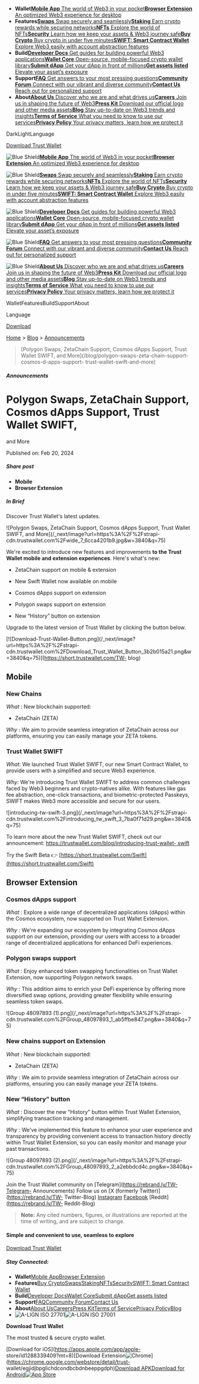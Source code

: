   * **Wallet**[**Mobile App** The world of Web3 in your pocket](/download)[**Browser Extension** An optimized Web3 experience for desktop](/browser-extension)
  * **Features**[**Swaps** Swap securely and seamlessly](/swap)[**Staking** Earn crypto rewards while securing networks](/staking)[**NFTs** Explore the world of NFTs](/nft)[**Security** Learn how we keep your assets & Web3 journey safe](/security)[**Buy Crypto** Buy crypto in under five minutes](/buy-crypto)[**SWIFT: Smart Contract Wallet** Explore Web3 easily with account abstraction features](/swift)
  * **Build**[**Developer Docs** Get guides for building powerful Web3 applications](https://developer.trustwallet.com/developer/)[**Wallet Core** Open-source, mobile-focused crypto wallet library](https://developer.trustwallet.com/developer/wallet-core)[**Submit dApp** Get your dApp in front of millions](https://developer.trustwallet.com/developer/listing-new-dapps)[**Get assets listed** Elevate your asset’s exposure](https://developer.trustwallet.com/developer/listing-new-assets)
  * **Support**[**FAQ** Get answers to your most pressing questions](https://community.trustwallet.com/c/helpcenter/8)[**Community Forum** Connect with our vibrant and diverse community](https://community.trustwallet.com/)[**Contact Us** Reach out for personalized support](https://support.trustwallet.com/en/support/home)
  * **About**[**About Us** Discover who we are and what drives us](/about-us)[**Careers** Join us in shaping the future of Web3](/careers)[**Press Kit** Download our official logo and other media assets](/press)[**Blog** Stay up-to-date on Web3 trends and insights](/blog)[**Terms of Service** What you need to know to use our services](/terms-of-service)[**Privacy Policy** Your privacy matters, learn how we protect it](/privacy-policy)

DarkLightLanguage

[Download Trust Wallet](/download)

[](/)

![Blue Shield](/_next/static/media/raw.4edbb099.svg)[**Mobile App** The world
of Web3 in your pocket](/download)[**Browser Extension** An optimized Web3
experience for desktop](/browser-extension)

![Blue Shield](/_next/static/media/raw.e7c57d68.svg)[**Swaps** Swap securely
and seamlessly](/swap)[**Staking** Earn crypto rewards while securing
networks](/staking)[**NFTs** Explore the world of NFTs](/nft)[**Security**
Learn how we keep your assets & Web3 journey safe](/security)[**Buy Crypto**
Buy crypto in under five minutes](/buy-crypto)[**SWIFT: Smart Contract
Wallet** Explore Web3 easily with account abstraction features](/swift)

![Blue Shield](/_next/static/media/raw.b373ab3f.svg)[**Developer Docs** Get
guides for building powerful Web3
applications](https://developer.trustwallet.com/developer/)[**Wallet Core**
Open-source, mobile-focused crypto wallet
library](https://developer.trustwallet.com/developer/wallet-core)[**Submit
dApp** Get your dApp in front of
millions](https://developer.trustwallet.com/developer/listing-new-dapps)[**Get
assets listed** Elevate your asset’s
exposure](https://developer.trustwallet.com/developer/listing-new-assets)

![Blue Shield](/_next/static/media/raw.1211abf0.svg)[**FAQ** Get answers to
your most pressing
questions](https://community.trustwallet.com/c/helpcenter/8)[**Community
Forum** Connect with our vibrant and diverse
community](https://community.trustwallet.com/)[**Contact Us** Reach out for
personalized support](https://support.trustwallet.com/en/support/home)

![Blue Shield](/_next/static/media/raw.9a6dd06f.svg)[**About Us** Discover who
we are and what drives us](/about-us)[**Careers** Join us in shaping the
future of Web3](/careers)[**Press Kit** Download our official logo and other
media assets](/press)[**Blog** Stay up-to-date on Web3 trends and
insights](/blog)[**Terms of Service** What you need to know to use our
services](/terms-of-service)[**Privacy Policy** Your privacy matters, learn
how we protect it](/privacy-policy)

[](/)

WalletFeaturesBuildSupportAbout

Language

[Download](/download)

[Home](/)  >  [Blog](/blog)  >  [Announcements](/blog?category=Announcements)
>  [Polygon Swaps, ZetaChain Support, Cosmos dApps Support, Trust Wallet
SWIFT, and More](/blog/polygon-swaps-zeta-chain-support-cosmos-d-apps-support-
trust-wallet-swift-and-more)

##### Announcements

# Polygon Swaps, ZetaChain Support, Cosmos dApps Support, Trust Wallet SWIFT,
and More

Published on: Feb 20, 2024

##### Share post

[](https://facebook.com/trustwalletapp)[](https://github.com/trustwallet)[](https://instagram.com/trustwallet)[](https://twitter.com/trustwallet)[](https://discord.gg/trustwallet)[](https://reddit.com/r/trustapp)[](https://t.me/trustwallet)

  * **Mobile**
  * **Browser Extension**

##### In Brief

Discover Trust Wallet's latest updates.

![Polygon Swaps, ZetaChain Support, Cosmos dApps Support, Trust Wallet SWIFT,
and More](/_next/image?url=https%3A%2F%2Fstrapi-
cdn.trustwallet.com%2Fwide_7_6cca4201b9.jpg&w=3840&q=75)

We're excited to introduce new features and improvements **to the Trust Wallet
mobile and extension experiences**. Here's what's new:

  * ZetaChain support on mobile & extension

  * New Swift Wallet now available on mobile

  * Cosmos dApps support on extension

  * Polygon swaps support on extension

  * New “History” button on extension

Upgrade to the latest version of Trust Wallet by clicking the button below.

[![Download-Trust-Wallet-Button.png](/_next/image?url=https%3A%2F%2Fstrapi-
cdn.trustwallet.com%2FDownload_Trust_Wallet_Button_3b2b015a21.png&w=3840&q=75)](https://short.trustwallet.com/TW-
blog)

  

## Mobile

### New Chains

_What_ : New blockchain supported:

  * ZetaChain (ZETA)

_Why_ : We aim to provide seamless integration of ZetaChain across our
platforms, ensuring you can easily manage your ZETA tokens.

### Trust Wallet SWIFT

_What:_ We launched Trust Wallet SWIFT, our new Smart Contract Wallet, to
provide users with a simplified and secure Web3 experience.

_Why:_ We're introducing Trust Wallet SWIFT to address common challenges faced
by Web3 beginners and crypto-natives alike. With features like gas fee
abstraction, one-click transactions, and biometric-protected Passkeys, SWIFT
makes Web3 more accessible and secure for our users.

![introducing-tw-swift-3.png](/_next/image?url=https%3A%2F%2Fstrapi-
cdn.trustwallet.com%2Fintroducing_tw_swift_3_7ba0f71d29.png&w=3840&q=75)

To learn more about the new Trust Wallet SWIFT, check out our announcement:
[https://trustwallet.com/blog/introducing-trust-wallet-
swift](https://trustwallet.com/blog/introducing-trust-wallet-swift)

Try the Swift Beta 👉
[https://short.trustwallet.com/Swift](https://short.trustwallet.com/Swift)

  

## Browser Extension

### Cosmos dApps support

_What_ : Explore a wide range of decentralized applications (dApps) within the
Cosmos ecosystem, now supported on Trust Wallet Extension.

_Why_ : We're expanding our ecosystem by integrating Cosmos dApps support on
our extension, providing our users with access to a broader range of
decentralized applications for enhanced DeFi experiences.

### Polygon swaps support

_What_ : Enjoy enhanced token swapping functionalities on Trust Wallet
Extension, now supporting Polygon network swaps.

_Why_ : This addition aims to enrich your DeFi experience by offering more
diversified swap options, providing greater flexibility while ensuring
seamless token swaps.

![Group 48097893 \(1\).png](/_next/image?url=https%3A%2F%2Fstrapi-
cdn.trustwallet.com%2FGroup_48097893_1_ab5ffbe847.png&w=3840&q=75)

### New chains support on Extension

_What_ : New blockchain supported:

  * ZetaChain (ZETA)

_Why_ : We aim to provide seamless integration of ZetaChain across our
platforms, ensuring you can easily manage your ZETA tokens.

### New “History” button

_What_ : Discover the new "History" button within Trust Wallet Extension,
simplifying transaction tracking and management.

_Why_ : We've implemented this feature to enhance your user experience and
transparency by providing convenient access to transaction history directly
within Trust Wallet Extension, so you can easily monitor and manage your past
transactions.

![Group 48097893 \(2\).png](/_next/image?url=https%3A%2F%2Fstrapi-
cdn.trustwallet.com%2FGroup_48097893_2_a2ebbdcd4c.png&w=3840&q=75)

  

Join the Trust Wallet community on [Telegram](https://rebrand.ly/TW-Telegram-
Announcements) Follow us on [X (formerly Twitter)](https://rebrand.ly/TW-
Twitter-Blog) [Instagram](https://rebrand.ly/TW-Insta-Blog)
[Facebook](https://rebrand.ly/TW-FB-Blog) [Reddit](https://rebrand.ly/TW-
Reddit-Blog)

> **Note:** Any cited numbers, figures, or illustrations are reported at the
> time of writing, and are subject to change.

#### Simple and convenient to use, seamless to explore

[Download Trust Wallet](/download)

##### Stay Connected:

[](https://facebook.com/trustwalletapp)[](https://github.com/trustwallet)[](https://instagram.com/trustwallet)[](https://twitter.com/trustwallet)[](https://discord.gg/trustwallet)[](https://reddit.com/r/trustapp)[](https://t.me/trustwallet)

  * **Wallet**[Mobile App](/download)[Browser Extension](/browser-extension)
  * **Features**[Buy Crypto](/buy-crypto)[Swaps](/swap)[Staking](/staking)[NFTs](/nft)[Security](/security)[SWIFT: Smart Contract Wallet](/swift)
  * **Build**[Developer Docs](https://developer.trustwallet.com/developer/)[Wallet Core](https://developer.trustwallet.com/developer/wallet-core)[Submit dApp](https://developer.trustwallet.com/developer/listing-new-dapps)[Get assets listed](https://developer.trustwallet.com/developer/listing-new-assets)
  * **Support**[FAQ](https://community.trustwallet.com/c/helpcenter/8)[Community Forum](https://community.trustwallet.com/)[Contact Us](https://support.trustwallet.com/en/support/home)
  * **About**[About Us](/about-us)[Careers](/careers)[Press Kit](/press)[Terms of Service](/terms-of-service)[Privacy Policy](/privacy-policy)[Blog](/blog)
  * ![A-LIGN ISO 27701](/_next/static/media/image.8354ab2c.svg)![A-LIGN ISO 27001](/_next/static/media/image.7f0b3bc9.svg)

**Download Trust Wallet**

The most trusted & secure crypto wallet.

[Download for iOS](https://apps.apple.com/app/apple-
store/id1288339409?mt=8)[Download
Extension![Chrome](/_next/static/media/raw.7dd85797.svg)](https://chrome.google.com/webstore/detail/trust-
wallet/egjidjbpglichdcondbcbdnbeeppgdph)[Download APK](/download/apk)[Download
for Android![App
Store](/_next/image?url=%2F_next%2Fstatic%2Fmedia%2Fimage.5ee64b2e.png&w=256&q=75)](https://play.google.com/store/apps/details?id=com.wallet.crypto.trustapp)

